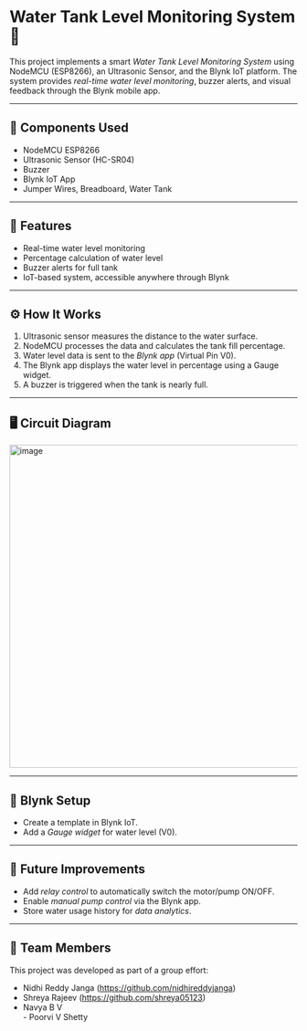# Water Tank Level Monitoring System 🚰  

This project implements a smart *Water Tank Level Monitoring System* using NodeMCU (ESP8266), an Ultrasonic Sensor, and the Blynk IoT platform. The system provides *real-time water level monitoring*, buzzer alerts, and visual feedback through the Blynk mobile app.  

---

## 🔧 Components Used  
- NodeMCU ESP8266  
- Ultrasonic Sensor (HC-SR04)  
- Buzzer  
- Blynk IoT App  
- Jumper Wires, Breadboard, Water Tank  

---

## 📌 Features  
- Real-time water level monitoring  
- Percentage calculation of water level  
- Buzzer alerts for full tank  
- IoT-based system, accessible anywhere through Blynk  

---
## ⚙ How It Works  
1. Ultrasonic sensor measures the distance to the water surface.  
2. NodeMCU processes the data and calculates the tank fill percentage.  
3. Water level data is sent to the *Blynk app* (Virtual Pin V0).  
4. The Blynk app displays the water level in percentage using a Gauge widget.  
5. A buzzer is triggered when the tank is nearly full.  

---

## 🖥 Circuit Diagram  
<img width="877" height="566" alt="image" src="https://github.com/user-attachments/assets/73abc0d2-7850-4bf0-98a1-40e86d545f06" />  

---

## 📲 Blynk Setup  
- Create a template in Blynk IoT.  
- Add a *Gauge widget* for water level (V0).  

---

## 🚀 Future Improvements  
- Add *relay control* to automatically switch the motor/pump ON/OFF.  
- Enable *manual pump control* via the Blynk app.  
- Store water usage history for *data analytics*.  

---

## 👥 Team Members  
This project was developed as part of a group effort:  

- Nidhi Reddy Janga (https://github.com/nidhireddyjanga)  
- Shreya Rajeev (https://github.com/shreya05123)  
- Navya B V  
- Poorvi V Shetty
